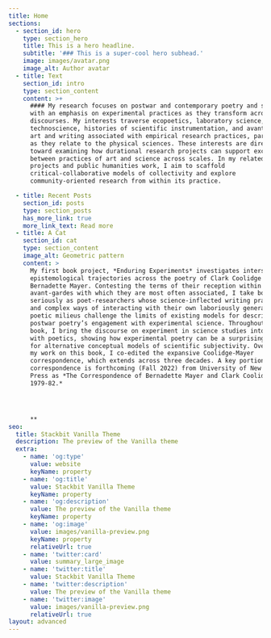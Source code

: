 ```yaml
---
title: Home
sections:
  - section_id: hero
    type: section_hero
    title: This is a hero headline.
    subtitle: '### This is a super-cool hero subhead.'
    image: images/avatar.png
    image_alt: Author avatar
  - title: Text
    section_id: intro
    type: section_content
    content: >+
      #### My research focuses on postwar and contemporary poetry and science
      with an emphasis on experimental practices as they transform across
      discourses. My interests traverse ecopoetics, laboratory science, feminist
      technoscience, histories of scientific instrumentation, and avant-garde
      art and writing associated with empirical research practices, particularly
      as they relate to the physical sciences. These interests are directed
      toward examining how durational research projects can support exchanges
      between practices of art and science across scales. In my related writing
      projects and public humanities work, I aim to scaffold
      critical-collaborative models of collectivity and explore
      community-oriented research from within its practice.

  - title: Recent Posts
    section_id: posts
    type: section_posts
    has_more_link: true
    more_link_text: Read more
  - title: A Cat
    section_id: cat
    type: section_content
    image_alt: Geometric pattern
    content: >
      My first book project, *Enduring Experiments* investigates intersecting
      epistemological trajectories across the poetry of Clark Coolidge and
      Bernadette Mayer. Contesting the terms of their reception within the
      avant-gardes with which they are most often associated, I take both poets
      seriously as poet-researchers whose science-inflected writing practices
      and complex ways of interacting with their own laboriously generated
      poetic milieus challenge the limits of existing models for describing
      postwar poetry’s engagement with experimental science. Throughout the
      book, I bring the discourse on experiment in science studies into contact
      with poetics, showing how experimental poetry can be a surprising source
      for alternative conceptual models of scientific subjectivity. Overlapping
      my work on this book, I co-edited the expansive Coolidge-Mayer
      correspondence, which extends across three decades. A key portion of the
      correspondence is forthcoming (Fall 2022) from University of New Mexico
      Press as *The Correspondence of Bernadette Mayer and Clark Coolidge,
      1979-82.*




      **
seo:
  title: Stackbit Vanilla Theme
  description: The preview of the Vanilla theme
  extra:
    - name: 'og:type'
      value: website
      keyName: property
    - name: 'og:title'
      value: Stackbit Vanilla Theme
      keyName: property
    - name: 'og:description'
      value: The preview of the Vanilla theme
      keyName: property
    - name: 'og:image'
      value: images/vanilla-preview.png
      keyName: property
      relativeUrl: true
    - name: 'twitter:card'
      value: summary_large_image
    - name: 'twitter:title'
      value: Stackbit Vanilla Theme
    - name: 'twitter:description'
      value: The preview of the Vanilla theme
    - name: 'twitter:image'
      value: images/vanilla-preview.png
      relativeUrl: true
layout: advanced
---
```

